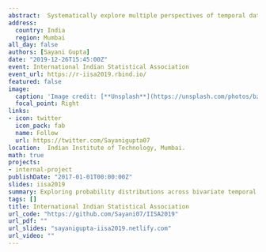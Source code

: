 ```yaml
---
abstract:  Systematically explore multiple perspectives of temporal data across deconstructed time through the package gravitas
address:
  country: India
  region: Mumbai
all_day: false
authors: [Sayani Gupta]
date: "2019-12-26T15:45:00Z"
event: International Indian Statistical Association
event_url: https://r-iisa2019.rbind.io/
featured: false
image:
  caption: 'Image credit: [**Unsplash**](https://unsplash.com/photos/bzdhc5b3Bxs)'
  focal_point: Right
links:
- icon: twitter
  icon_pack: fab
  name: Follow
  url: https://twitter.com/Sayanigupta07
location:  Indian Institute of Technology, Mumbai.
math: true
projects:
- internal-project
publishDate: "2017-01-01T00:00:00Z"
slides: iisa2019
summary: Exploring probability distributions across bivariate temporal granularities through R package gravitas
tags: []
title: International Indian Statistical Association
url_code: "https://github.com/Sayani07/IISA2019"
url_pdf: ""
url_slides: "sayanigupta-iisa2019.netlify.com"
url_video: ""
---
```

